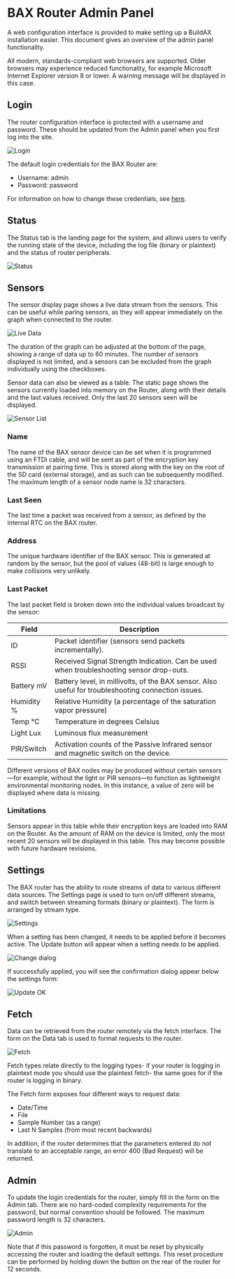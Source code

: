 
[//]: # (Web Admin Panel User Guide)

# BAX Router Admin Panel

A web configuration interface is provided to make setting up a BuildAX 
installation easier. This document gives an overview of the admin panel 
functionality.

All modern, standards-compliant web browsers are supported. Older browsers may
experience reduced functionality, for example Microsoft Internet Explorer
version 8 or lower. A warning message will be displayed in this case.


## Login

The router configuration interface is protected with a username and password. 
These should be updated from the Admin panel when you first log into the site.

 ![Login](img/login.png)

The default login credentials for the BAX Router are:

*   Username: admin
*   Password: password

For information on how to change these credentials, see [here](#admin).


## Status 

The Status tab is the landing page for the system, and allows users to verify
the running state of the device, including the log file (binary or plaintext)
and the status of router peripherals.

 ![Status](img/status.png)


## Sensors

The sensor display page shows a live data stream from the sensors. This can be
useful while paring sensors, as they will appear immediately on the graph when
connected to the router.

 ![Live Data](img/live.png)

The duration of the graph can be adjusted at the bottom of the page, showing a
range of data up to 60 minutes. The number of sensors displayed is not limited,
and a sensors can be excluded from the graph individually using the checkboxes.

Sensor data can also be viewed as a table. The static page shows the sensors
currently loaded into memory on the Router, along with their details and the 
last values received. Only the last 20 sensors seen will be displayed.

 ![Sensor List](img/sensors.png)

### Name

The name of the BAX sensor device can be set when it is programmed using an 
FTDI cable, and will be sent as part of the encryption key transmission at 
pairing time. This is stored along with the key on the root of the SD card 
(external storage), and as such can be subsequently modified. The maximum 
length of a sensor node name is 32 characters.

### Last Seen

The last time a packet was received from a sensor, as defined by the internal
RTC on the BAX router.

### Address

The unique hardware identifier of the BAX sensor. This is generated at random 
by the sensor, but the pool of values (48-bit) is large enough to make 
collisions very unlikely.

### Last Packet

The last packet field is broken down into the individual values broadcast by 
the sensor:

Field      | Description 
---------- | --------------------
ID         | Packet identifier (sensors send packets incrementally).
RSSI       | Received Signal Strength Indication. Can be used when troubleshooting sensor drop-outs.
Battery mV | Battery level, in millivolts, of the BAX sensor. Also useful for troubleshooting connection issues.
Humidity % | Relative Humidity (a percentage of the saturation vapor pressure)
Temp °C    | Temperature in degrees Celsius
Light Lux  | Luminous flux measurement
PIR/Switch | Activation counts of the Passive Infrared sensor and magnetic switch on the device.

Different versions of BAX nodes may be produced without certain sensors—for
example, without the light or PIR sensors—to function as lightweight
environmental monitoring nodes. In this instance, a value of zero will be
displayed where data is missing.

### Limitations

Sensors appear in this table while their encryption keys are loaded into RAM on
the Router. As the amount of RAM on the device is limited, only the most recent
20 sensors will be displayed in this table. This may become possible with future
hardware revisions.


## Settings

The BAX router has the ability to route streams of data to various different
data sources. The Settings page is used to turn on/off different streams, and
switch between streaming formats (binary or plaintext). The form is arranged by
stream type.

 ![Settings](img/settings.png)

When a setting has been changed, it needs to be applied before it becomes
active. The Update button will appear when a setting needs to be applied.

 ![Change dialog](img/setchange.png)

If successfully applied, you will see the confirmation dialog appear below the
settings form:

 ![Update OK](img/setok.png)


## Fetch

Data can be retrieved from the router remotely via the fetch interface. The form
on the Data tab is used to format requests to the router.

 ![Fetch](img/fetch.png)

Fetch types relate directly to the logging types- if your router is logging in
plaintext mode you should use the plaintext fetch- the same goes for if the
router is logging in binary.

The Fetch form exposes four different ways to request data:

- Date/Time
- File
- Sample Number (as a range)
- Last N Samples (from most recent backwards)

In addition, if the router determines that the parameters entered do not
translate to an acceptable range, an error 400 (Bad Request) will be returned.


## Admin

To update the login credentials for the router, simply fill in the form on the
Admin tab. There are no hard-coded complexity requirements for the password, but
normal convention should be followed. The maximum password length is 32
characters.

 ![Admin](img/admin.png)

Note that if this password is forgotten, it must be reset by physically
accessing the router and loading the default settings. This reset procedure can
be performed by holding down the button on the rear of the router for 12
seconds.
